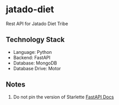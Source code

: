 # jatado-diet

Rest API for Jatado Diet Tribe

## Technology Stack

- Language: Python
- Backend: FastAPI
- Database: MongoDB
- Database Drive: Motor

## Notes

1. Do not pin the version of Starlette [FastAPI Docs](https://fastapi.tiangolo.com/deployment/versions/#about-starlette)

